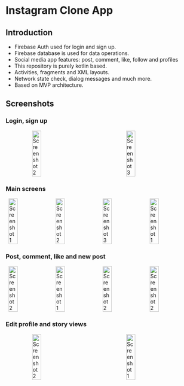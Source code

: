 # Instagram Clone App

## Introduction
- Firebase Auth used for login and sign up.<br>
- Firebase database is used for data operations.<br>
- Social media app features: post, comment, like, follow and profiles<br>
- This repository is purely kotlin based.<br>
- Activities, fragments and XML layouts.<br>
- Network state check, dialog messages and much more.<br>
- Based on MVP architecture.

## Screenshots

### Login, sign up
<div style="display: flex; justify-content: space-around;">
  <img src="https://github.com/user-attachments/assets/a60959e2-f7f8-48d3-a7ea-e6a9c607a654" alt="Screenshot 2" width="22%">
  <img src="https://github.com/user-attachments/assets/cb100a59-6191-4e94-8da7-ebfe3a890641" alt="Screenshot 3" width="22%">
</div>


### Main screens
<div style="display: flex; justify-content: space-around;">
  <img src="https://github.com/user-attachments/assets/aa1d2a2f-74c7-4e20-869d-f09aca0752f6" alt="Screenshot 1" width="22%">
  <img src="https://github.com/user-attachments/assets/b527dc24-a59a-41b1-be8b-73fa686dad1d" alt="Screenshot 2" width="22%">
  <img src="https://github.com/user-attachments/assets/ba9b1a35-9f75-4c6f-b332-634346d66657" alt="Screenshot 3" width="22%">
  <img src="https://github.com/user-attachments/assets/a8df846a-0451-44bf-9952-03190f3585b3" alt="Screenshot 1" width="22%">
</div>

### Post, comment, like and new post
<div style="display: flex; justify-content: space-around;">
  <img src="https://github.com/user-attachments/assets/f90ef7de-3e5b-4693-a55a-f234d750c754" alt="Screenshot 2" width="22%">  
  <img src="https://github.com/user-attachments/assets/7fca3700-2d07-45eb-8837-5f22c8730455" alt="Screenshot 1" width="22%">
  <img src="https://github.com/user-attachments/assets/207c80b2-38f3-4b2c-95f7-1d3b9b9dd9a0" alt="Screenshot 2" width="22%">
  <img src="https://github.com/user-attachments/assets/178d132f-6dfe-48da-b9df-dd33856931f9" alt="Screenshot 2" width="22%">  
</div>

### Edit profile and story views
<div style="display: flex; justify-content: space-around;">
  <img src="https://github.com/user-attachments/assets/8aee42da-5644-4923-a355-443fa5930e8e" alt="Screenshot 2" width="22%">  
  <img src="https://github.com/user-attachments/assets/0f05d710-5254-44f9-ab70-8f057091932e" alt="Screenshot 1" width="22%"> 
</div>
